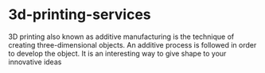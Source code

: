 # 3d-printing-services
3D printing also known as additive manufacturing is the technique of creating three-dimensional objects. An additive process is followed in order to develop the object. It is an interesting way to give shape to your innovative ideas
